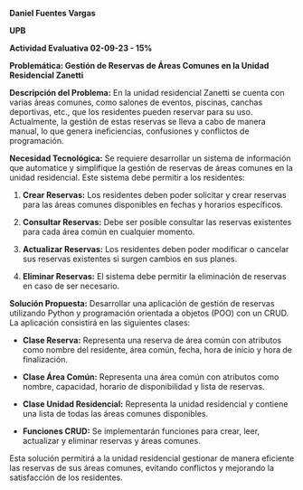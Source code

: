 **Daniel Fuentes Vargas**

**UPB**

**Actividad Evaluativa 02-09-23 - 15%**

**Problemática: Gestión de Reservas de Áreas Comunes en la Unidad Residencial Zanetti**

**Descripción del Problema:**
En la unidad residencial Zanetti se cuenta con varias áreas comunes, como salones de eventos, piscinas, canchas deportivas, etc., que los residentes pueden reservar para su uso. Actualmente, la gestión de estas reservas se lleva a cabo de manera manual, lo que genera ineficiencias, confusiones y conflictos de programación.

**Necesidad Tecnológica:**
Se requiere desarrollar un sistema de información que automatice y simplifique la gestión de reservas de áreas comunes en la unidad residencial. Este sistema debe permitir a los residentes:

1. **Crear Reservas:** Los residentes deben poder solicitar y crear reservas para las áreas comunes disponibles en fechas y horarios específicos.

2. **Consultar Reservas:** Debe ser posible consultar las reservas existentes para cada área común en cualquier momento.

3. **Actualizar Reservas:** Los residentes deben poder modificar o cancelar sus reservas existentes si surgen cambios en sus planes.

4. **Eliminar Reservas:** El sistema debe permitir la eliminación de reservas en caso de ser necesario.

**Solución Propuesta:**
Desarrollar una aplicación de gestión de reservas utilizando Python y programación orientada a objetos (POO) con un CRUD. La aplicación consistirá en las siguientes clases:

- **Clase Reserva:** Representa una reserva de área común con atributos como nombre del residente, área común, fecha, hora de inicio y hora de finalización.

- **Clase Área Común:** Representa una área común con atributos como nombre, capacidad, horario de disponibilidad y lista de reservas.

- **Clase Unidad Residencial:** Representa la unidad residencial y contiene una lista de todas las áreas comunes disponibles.

- **Funciones CRUD:** Se implementarán funciones para crear, leer, actualizar y eliminar reservas y áreas comunes.

Esta solución permitirá a la unidad residencial gestionar de manera eficiente las reservas de sus áreas comunes, evitando conflictos y mejorando la satisfacción de los residentes.
